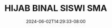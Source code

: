 --- 
title: "HIJAB BINAL SISWI SMA"
description: "streaming bokep HIJAB BINAL SISWI SMA ig video full new"
date: 2024-06-02T14:29:33-08:00
file_code: "mer46ydw1bvv"
draft: false
cover: "jg9023i1soqo9c5v.jpg"
tags: ["HIJAB", "BINAL", "SISWI", "SMA", "bokep-indo", "bokep-viral", "bokep-ig"]
length: 500
fld_id: "1235739"
foldername: "Asupan Hijab"
categories: ["Asupan Hijab"]
views: 206
---